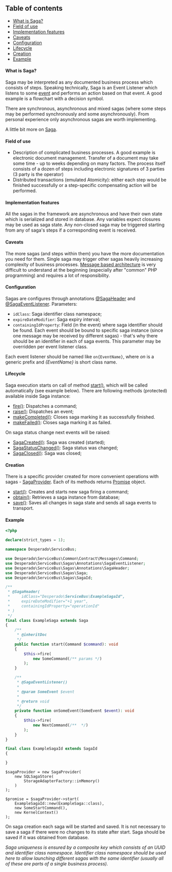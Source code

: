 ## Table of contents
* [What is Saga?](https://github.com/mmasiukevich/service-bus/blob/master/doc/en_sagas.md#what-is-saga)
* [Field of use](https://github.com/mmasiukevich/service-bus/blob/master/doc/en_sagas.md#field-of-use)
* [Implementation features](https://github.com/mmasiukevich/service-bus/blob/master/doc/en_sagas.md#implementation-features)
* [Caveats](https://github.com/mmasiukevich/service-bus/blob/master/doc/en_sagas.md#caveats)
* [Configuration](https://github.com/mmasiukevich/service-bus/blob/master/doc/en_sagas.md#configuration)
* [Lifecycle](https://github.com/mmasiukevich/service-bus/blob/master/doc/en_sagas.md#lifecycle)
* [Creation](https://github.com/mmasiukevich/service-bus/blob/master/doc/en_sagas.md#creation)
* [Example](https://github.com/mmasiukevich/service-bus/blob/master/doc/en_sagas.md#example)

#### What is Saga?
Saga may be interpreted as any documented business process which consists of steps. Speaking technically, Saga is an Event Listener which listens to some [event](https://github.com/mmasiukevich/service-bus/blob/master/doc/en_messages.md#event) and performs an action based on that event. A good example is a flowchart with a decision symbol.

There are synchronous, asynchronous and mixed sagas (where some steps may be performed synchronously and some asynchronously). From personal experience only asynchronous sagas are worth implementing.

A little bit more on [Saga](https://microservices.io/patterns/data/saga.html).

#### Field of use
* Description of complicated business processes. A good example is electronic document management. Transfer of a document may take some time - up to weeks depending on many factors. The process itself consists of a dozen of steps including electronic signatures of 3 parties (3 party is the operator)
* Distributed transactions (emulated Atomicity): either each step would be finished successfully or a step-specific compensating action will be performed.

#### Implementation features
All the sagas in the framework are asynchronous and have their own state which is serialized and stored in database. Any variables expect closures may be used as saga state.
Any non-closed saga may be triggered starting from any of saga's steps if a corresponding event is received.

#### Caveats
The more sagas (and steps within them) you have the more documentation you need for them. Single saga may trigger other sagas heavily increasing complexity of business processes.
[Message based architecture](https://www.enterpriseintegrationpatterns.com/patterns/messaging/Messaging.html) is very difficult to understand at the beginning (especially after "common" PHP programming) and requires a lot of responsibility.

#### Configuration
Sagas are configures through annotations [@SagaHeader](https://github.com/mmasiukevich/service-bus/blob/master/src/Sagas/Annotations/SagaHeader.php) and [@SagaEventListener](https://github.com/mmasiukevich/service-bus/blob/master/src/Sagas/Annotations/SagaEventListener.php).
Parameters:
 - ```idClass```: Saga identifier class namespace;
 - ```expireDateModifier```: Saga expiry interval;
 - ```containingIdProperty```: Field (in the event) where saga identifier should be found.
 Each event should be bound to specific saga instance (since one message may be received by different sagas) - that's why there should be an identifier in each of saga events. This parameter may be overridden per event listener class.
 
 Each event listener should be named like ```on{EventName}```, where *on* is a generic prefix and *{EventName}* is short class name.
 
 #### Lifecycle
 Saga execution starts on call of method [start()](https://github.com/mmasiukevich/service-bus/blob/master/src/Sagas/Saga.php#L133), which will be called automatically (see example below). There are following methods (protected) available inside Saga instance:
- [fire()](https://github.com/mmasiukevich/service-bus/blob/master/src/Sagas/Saga.php#L191): Dispatches a command;
- [raise()](https://github.com/mmasiukevich/service-bus/blob/master/src/Sagas/Saga.php#L174): Dispatches an event;
- [makeCompleted()](https://github.com/mmasiukevich/service-bus/blob/master/src/Sagas/Saga.php#L209): Closes saga marking it as successfully finished.
- [makeFailed()](https://github.com/mmasiukevich/service-bus/blob/master/src/Sagas/Saga.php#L228): Closes saga marking it as failed.

On saga status change next events will be raised:
- [SagaCreated()](https://github.com/mmasiukevich/service-bus/blob/master/src/Sagas/Contract/SagaCreated.php): Saga was created (started);
- [SagaStatusChanged()](https://github.com/mmasiukevich/service-bus/blob/master/src/Sagas/Contract/SagaStatusChanged.php): Saga status was changed;
- [SagaClosed()](https://github.com/mmasiukevich/service-bus/blob/master/src/Sagas/Contract/SagaClosed.php): Saga was closed;

#### Creation
There is a specific provider created for more convenient operations with sagas - [SagaProvider](https://github.com/mmasiukevich/service-bus/blob/master/src/SagaProvider.php). Each of its methods returns [Promise](https://github.com/amphp/amp/blob/master/lib/Promise.php) object.
- [start()](https://github.com/mmasiukevich/service-bus/blob/master/src/SagaProvider.php#L78): Creates and starts new saga firing a command;
- [obtain()](https://github.com/mmasiukevich/service-bus/blob/master/src/SagaProvider.php#L126): Retrieves a saga instance from database;
- [save()](https://github.com/mmasiukevich/service-bus/blob/master/src/SagaProvider.php#L161): Saves all changes in saga state and sends all saga events to transport.

#### Example

```php
<?php

declare(strict_types = 1);

namespace Desperado\ServiceBus;

use Desperado\ServiceBus\Common\Contract\Messages\Command;
use Desperado\ServiceBus\Sagas\Annotations\SagaEventListener;
use Desperado\ServiceBus\Sagas\Annotations\SagaHeader;
use Desperado\ServiceBus\Sagas\Saga;
use Desperado\ServiceBus\Sagas\SagaId;

/**
 * @SagaHeader(
 *     idClass="Desperado\ServiceBus\ExampleSagaId",
 *     expireDateModifier="+1 year",
 *     containingIdProperty="operationId"
 * )
 */
final class ExampleSaga extends Saga
{
    /**
     * @inheritDoc
     */
    public function start(Command $command): void
    {
        $this->fire(
            new SomeCommand(/** params */)
        );
    }

    /**
     * @SagaEventListener()
     *
     * @param SomeEvent $event
     *
     * @return void
     */
    private function onSomeEvent(SomeEvent $event): void
    {
        $this->fire(
            new NextCommand(/**  */)
        );
    }
}

final class ExampleSagaId extends SagaId
{

}
```

```
$sagaProvider = new SagaProvider(
    new SQLSagaStore(
        StorageAdapterFactory::inMemory()
    )
);

$promise = $sagaProvider->start(
    ExampleSagaId::new(ExampleSaga::class),
    new SomeStartCommand(),
    new KernelContext()
);
```

On saga creation each saga will be started and saved. It is not necessary to save a saga if there were no changes to its state after start. Saga should be saved if it was obtained from database.

*Saga uniqueness is ensured by a composite key which consists of an UUID and identifier class namespace. Identifier class namespace should be used here to allow launching different sagas with the same identifier (usually all of these are parts of a single business process).*
